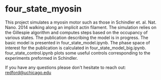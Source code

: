 # four_state_myosin
This project simulates a myosin motor such as those in Schindler et. al. Nat. Nano. 2014 walking along an implicit actin filament. The simulation relies on the
Gillespie algorithm and computes steps based on the occupancy of various states. The publication describing the model is in progress. The basic model is presented
in four_state_model.ipynb. The phase space of interest for the publication is calculated in four_state_model_big.ipynb. four_state_control.ipynb plots some useful
controls corresponding to the experiments preformed in Schindler.

If you have any questions please don't hesitate to reach out: redford@uchicago.edu

